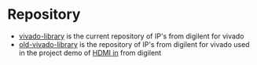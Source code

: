 # Repository 

* [vivado-library](./vivado-library/) is the current repository of IP's from digilent for vivado
* [old-vivado-library](./old-vivado-library/) is the repository of IP's from digilent for vivado used in the project demo of [HDMI in](./../08-HDMI_demo/) from digilent